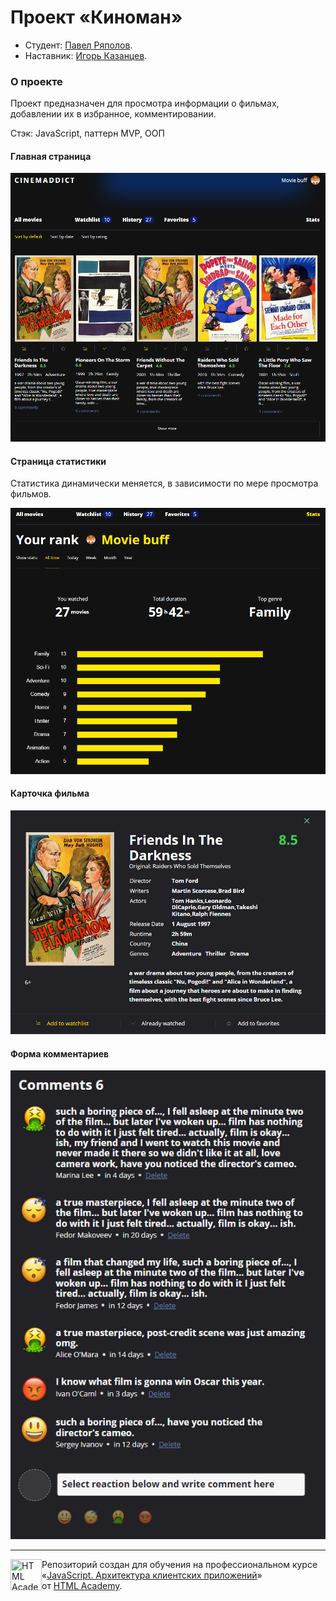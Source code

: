 # Проект «Киноман»

- Студент: [Павел Ряполов](https://up.htmlacademy.ru/ecmascript/16/user/1217543).
- Наставник: [Игорь Казанцев](https://htmlacademy.ru/profile/id572311).

### О проекте

Проект предназначен для просмотра информации о фильмах, добавлении их в избранное, комментировании.

Стэк: JavaScript, паттерн MVP, ООП

#### Главная страница

![](./.github/images/main.png)

#### Страница статистики

Статистика динамически меняется, в зависимости по мере просмотра фильмов.

![](./.github/images/stats.png)

#### Карточка фильма

![](./.github/images/film_popup.png)

#### Форма комментариев

![](./.github/images/film_comments.png)

---

<a href="https://htmlacademy.ru/intensive/ecmascript"><img align="left" width="50" height="50" title="HTML Academy" src="https://up.htmlacademy.ru/static/img/intensive/ecmascript/logo-for-github.svg"></a>

Репозиторий создан для обучения на профессиональном курсе «[JavaScript. Архитектура клиентских приложений](https://htmlacademy.ru/intensive/ecmascript)» от [HTML Academy](https://htmlacademy.ru).

[check-image]: https://github.com/htmlacademy-ecmascript/1217543-cinemaddict-16/workflows/Project%20check/badge.svg?branch=master
[check-url]: https://github.com/htmlacademy-ecmascript/1217543-cinemaddict-16/actions
